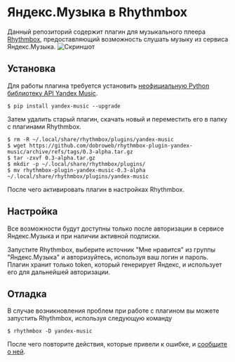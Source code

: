 # Яндекс.Музыка в Rhythmbox
Данный репозиторий содержит плагин для музыкального плеера [Rhythmbox](https://wiki.gnome.org/Apps/Rhythmbox), предоставляющий возможность слушать музыку из сервиса Яндекс.Музыка.
![Скриншот](https://user-images.githubusercontent.com/11454622/171248479-ae6d03e1-8256-484e-96d3-e9c1bf904c55.png)

## Установка
Для работы плагина требуется установить [неофициальную Python библиотеку API Yandex Music](https://github.com/MarshalX/yandex-music-api).

    $ pip install yandex-music --upgrade

Затем удалить старый плагин, скачать новый и переместить его в папку с плагинами Rhythmbox.

    $ rm -R ~/.local/share/rhythmbox/plugins/yandex-music
    $ wget https://github.com/dobroweb/rhythmbox-plugin-yandex-music/archive/refs/tags/0.3-alpha.tar.gz
    $ tar -zxvf 0.3-alpha.tar.gz
    $ mkdir -p ~/.local/share/rhythmbox/plugins/
    $ mv rhythmbox-plugin-yandex-music-0.3-alpha ~/.local/share/rhythmbox/plugins/yandex-music

После чего активировать плагин в настройках Rhythmbox.

## Настройка
Все возможности будут доступны только после авторизации в сервисе Яндекс.Музыка и при наличии активной подписки.

Запустите Rhythmbox, выберите источник "Мне нравится" из группы "Яндекс.Музыка" и авторизуйтесь, используя ваш логин и пароль. Плагин хранит только token, который генерирует Яндекс, и использует его для дальнейшей авторизации.

## Отладка
В случае возникновления проблем при работе с плагином вы можете запустить Rhythmbox, используя следующую команду

    $ rhythmbox -D yandex-music

После чего повторите действия, которые привели к ошибке, и [сообщите о ней](https://github.com/dobroweb/rhythmbox-plugin-yandex-music/issues/new/choose).
